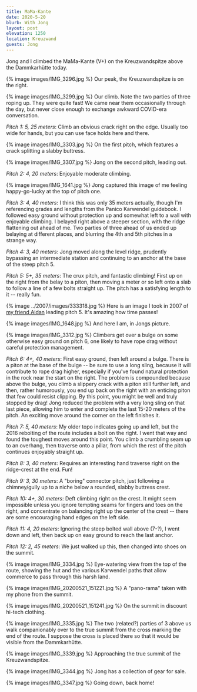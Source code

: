 ```yaml
---
title: MaMa-Kante
date: 2020-5-20
blurb: With Jong
layout: post
elevation: 1250
location: Kreuzwand
guests: Jong
---
```


Jong and I climbed the MaMa-Kante (V+) on the Kreuzwandspitze above
the Dammkarhütte today.

{% image images/IMG_3296.jpg %}
Our peak, the Kreuzwandspitze is on the right.

{% image images/IMG_3299.jpg %}
Our climb. Note the two parties of three roping up. They were quite
fast! We came near them occasionally through the day, but never close enough
to exchange awkward COVID-era conversation.

*Pitch 1: 5, 25 meters*: Climb an obvious crack right on the edge. Usually
too wide for hands, but you can use face holds here and there.

{% image images/IMG_3303.jpg %}
On the first pitch, which features a crack splitting a slabby buttress.

{% image images/IMG_3307.jpg %}
Jong on the second pitch, leading out.

*Pitch 2: 4, 20 meters*: Enjoyable moderate climbing.

{% image images/IMG_1641.jpg %}
Jong captured this image of me feeling happy-go-lucky at the top of
pitch one.

*Pitch 3: 4, 40 meters*: I think this was only 35 meters actually, though
I'm referencing grades and lengths from the Panico Karwendel guidebook.
I followed easy ground without protection up and somewhat left to a wall
with enjoyable climbing.
I belayed right above a steeper section, with the ridge flattening out
ahead of me. Two parties of three ahead of us ended up belaying at
different places, and blurring the 4th and 5th pitches in a strange way.

*Pitch 4: 3, 40 meters*: Jong moved along the level ridge, prudently bypassing
an intermediate station and continuing to an anchor at the base of the steep pitch 5.

*Pitch 5: 5+, 35 meters*: The crux pitch, and fantastic climbing! First up
on the right from the belay to a piton, then moving a meter or so left
onto a slab to follow a line of a few bolts straight up. The pitch has
a satisfying length to it -- really fun.

{% image ../2007/images/333318.jpg %}
Here is an image I took in 2007 of [my friend Aidan](/friends/aidan) leading
pitch 5.  It's amazing how time passes!

{% image images/IMG_1648.jpg %}
And here I am, in Jongs picture.

{% image images/IMG_3312.jpg %}
Climbers get over a bulge on some otherwise easy ground on pitch 6,
one likely to have rope drag without careful protection management.

*Pitch 6: 4+, 40 meters*: First easy ground, then left around a bulge.
There is a piton at the base of the bulge -- be sure to use a long sling,
because it will contribute to rope drag higher, especially if you've
found natural protection in the rock near the start on the right.
The problem is compounded because above the bulge, you climb a slippery
crack with a piton still further left, and then, rather humorously,
you end up back on the right with an enticing piton that few could
resist clipping. By this point, you might be well and truly stopped
by drag! Jong reduced the problem with a very long sling on that last
piece, allowing him to enter and complete the last 15-20 meters of the
pitch. An exciting move around the corner on the left finishes it.

*Pitch 7: 5, 40 meters*: My older topo indicates going up and left,
but the 2016 rebolting of the route includes a bolt on the right. I went
that way and found the toughest moves around this point. You climb
a crumbling seam up to an overhang, then traverse onto a pillar, from
which the rest of the pitch continues enjoyably straight up.

*Pitch 8: 3, 40 meters*: Requires an interesting hand traverse right
on the ridge-crest at the end. Fun!

*Pitch 9: 3, 30 meters*: A "boring" connector pitch, just following
a chimney/gully up to a niche below a rounded, slabby buttress crest.

*Pitch 10: 4+, 30 meters*: Deft climbing right on the crest. It might seem
impossible unless you ignore tempting seams for fingers and toes on the right,
and concentrate on balancing right up the center of the crest -- there are some
encouraging hand edges on the left side.

*Pitch 11: 4, 20 meters*: Ignoring the steep bolted wall above (7-?), I went
down and left, then back up on easy ground to reach the last anchor.

*Pitch 12: 2, 45 meters*: We just walked up this, then changed into shoes on
the summit.

{% image images/IMG_3334.jpg %}
Eye-watering view from the top of the route, showing the hut and the
various Karwendel paths that allow commerce to pass through this
harsh land.

{% image images/IMG_20200521_151221.jpg %}
A "pano-rama" taken with my phone from the summit.

{% image images/IMG_20200521_151241.jpg %}
On the summit in discount hi-tech clothing.

{% image images/IMG_3335.jpg %}
The two (related?) parties of 3 above us walk companionably over to the
true summit from the cross marking the end of the route. I suppose the
cross is placed there so that it would be visible from the
Dammkarhütte.

{% image images/IMG_3339.jpg %}
Approaching the true summit of the Kreuzwandspitze.

{% image images/IMG_3344.jpg %}
Jong has a collection of gear for sale.

{% image images/IMG_3347.jpg %}
Going down, back home!

